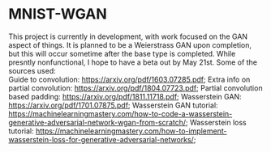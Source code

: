 # MNIST-WGAN
This project is currently in development, with work focused on the GAN aspect of things. It is planned to be a Weierstrass GAN upon completion, but this will occur sometime after the base type is completed. While presntly nonfunctional, I hope to have a beta out by May 21st.
Some of the sources used:<br />
Guide to convolution: https://arxiv.org/pdf/1603.07285.pdf;
Extra info on partial convolution: https://arxiv.org/pdf/1804.07723.pdf;
Partial convolution based padding: https://arxiv.org/pdf/1811.11718.pdf;
Wasserstein GAN: https://arxiv.org/pdf/1701.07875.pdf;
Wasserstein GAN tutorial: https://machinelearningmastery.com/how-to-code-a-wasserstein-generative-adversarial-network-wgan-from-scratch/;
Wasserstein loss tutorial: https://machinelearningmastery.com/how-to-implement-wasserstein-loss-for-generative-adversarial-networks/;
